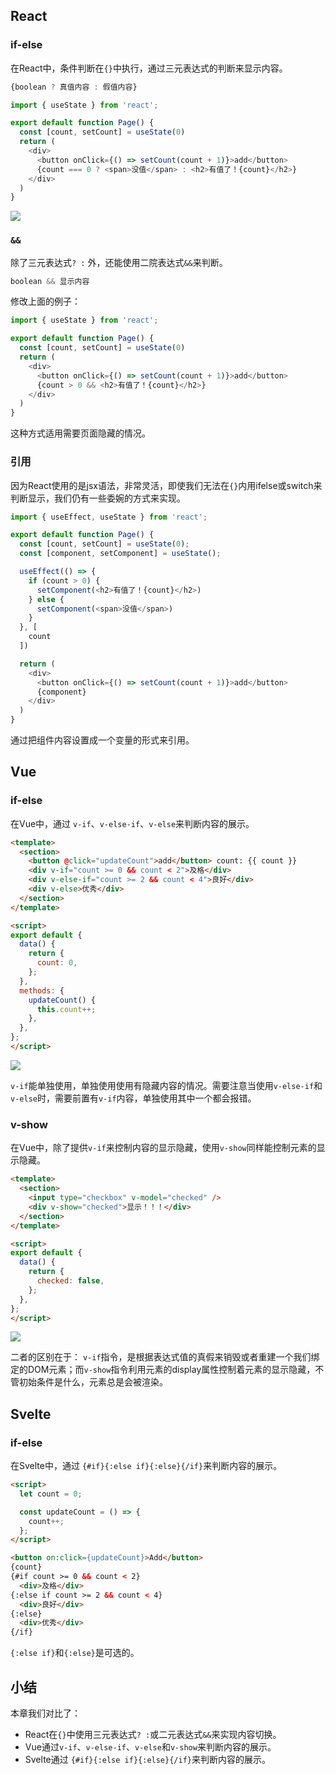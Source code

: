 ## React

### if-else
在React中，条件判断在`{}`中执行，通过三元表达式的判断来显示内容。
```javascript
{boolean ? 真值内容 : 假值内容}
```

```javascript
import { useState } from 'react';

export default function Page() {
  const [count, setCount] = useState(0)
  return (
    <div>
      <button onClick={() => setCount(count + 1)}>add</button>
      {count === 0 ? <span>没值</span> : <h2>有值了！{count}</h2>}
    </div>
  )
}
```

![](./img/28-1.gif)

### `&&`
除了三元表达式`? :` 外，还能使用二院表达式`&&`来判断。
```javascript
boolean && 显示内容
```

修改上面的例子：
```javascript
import { useState } from 'react';

export default function Page() {
  const [count, setCount] = useState(0)
  return (
    <div>
      <button onClick={() => setCount(count + 1)}>add</button>
      {count > 0 && <h2>有值了！{count}</h2>}
    </div>
  )
}
```
这种方式适用需要页面隐藏的情况。

### 引用

因为React使用的是jsx语法，非常灵活，即使我们无法在`{}`内用ifelse或switch来判断显示，我们仍有一些委婉的方式来实现。

```javascript
import { useEffect, useState } from 'react';

export default function Page() {
  const [count, setCount] = useState(0);
  const [component, setComponent] = useState();

  useEffect(() => {
    if (count > 0) {
      setComponent(<h2>有值了！{count}</h2>)
    } else {
      setComponent(<span>没值</span>)
    }
  }, [
    count
  ])

  return (
    <div>
      <button onClick={() => setCount(count + 1)}>add</button>
      {component}
    </div>
  )
}
```
通过把组件内容设置成一个变量的形式来引用。

## Vue

### if-else

在Vue中，通过 `v-if`、`v-else-if`、`v-else`来判断内容的展示。
```html
<template>
  <section>
    <button @click="updateCount">add</button> count: {{ count }}
    <div v-if="count >= 0 && count < 2">及格</div>
    <div v-else-if="count >= 2 && count < 4">良好</div>
    <div v-else>优秀</div>
  </section>
</template>

<script>
export default {
  data() {
    return {
      count: 0,
    };
  },
  methods: {
    updateCount() {
      this.count++;
    },
  },
};
</script>
```

![](./img/28-2.gif)

`v-if`能单独使用，单独使用使用有隐藏内容的情况。需要注意当使用`v-else-if`和`v-else`时，需要前置有`v-if`内容，单独使用其中一个都会报错。

### v-show

在Vue中，除了提供`v-if`来控制内容的显示隐藏，使用`v-show`同样能控制元素的显示隐藏。
```html
<template>
  <section>
    <input type="checkbox" v-model="checked" />
    <div v-show="checked">显示！！！</div>
  </section>
</template>

<script>
export default {
  data() {
    return {
      checked: false,
    };
  },
};
</script>
```

![](./img/28-3.gif)

二者的区别在于： `v-if`指令，是根据表达式值的真假来销毁或者重建一个我们绑定的DOM元素；而`v-show`指令利用元素的display属性控制着元素的显示隐藏，不管初始条件是什么，元素总是会被渲染。

## Svelte

### if-else

在Svelte中，通过 `{#if}{:else if}{:else}{/if}`来判断内容的展示。
```html
<script>
  let count = 0;

  const updateCount = () => {
    count++;
  };
</script>

<button on:click={updateCount}>Add</button>
{count}
{#if count >= 0 && count < 2}
  <div>及格</div>
{:else if count >= 2 && count < 4}
  <div>良好</div>
{:else}
  <div>优秀</div>
{/if}
```
`{:else if}`和`{:else}`是可选的。

## 小结

本章我们对比了：
- React在`{}`中使用三元表达式`? :`或二元表达式`&&`来实现内容切换。
- Vue通过`v-if`、`v-else-if`、`v-else`和`v-show`来判断内容的展示。
- Svelte通过 `{#if}{:else if}{:else}{/if}`来判断内容的展示。
